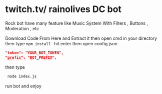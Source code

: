 # twitch.tv/ rainolives DC bot
Rock bot have many feature like Music System With Filters , Buttons , Moderation , etc


Download Code From Here and Extract it then open cmd in your directory then type `npm install ` hit enter
then open config.json

```json
"token": "YOUR_BOT_TOKEN",
"prefix": "BOT_PREFIX",
```

then type

```bash
 node index.js
```

run bot and enjoy
